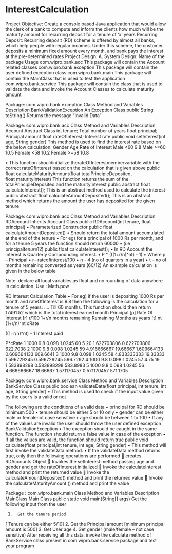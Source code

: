 # InterestCalculation
Project Objective: 
Create a console based Java application that would allow the clerk of a bank to compute and inform the clients how much will be the maturity amount for recurring deposit for a tenure of ‘x’ years
Recurring Deposit:
Recurring deposit (RD) scheme is offered by almost all banks, which help people with regular incomes. Under this scheme, the customer deposits a minimum fixed amount every month, and bank pays the interest at the pre-determined rates
Project Design:
A. System Design:
Name of the package	Usage
com.wipro.bank.acc	This package will contain the Account related classes
com.wipro.bank.exception	This package will contain the user defined exception class
com.wipro.bank.main	This package will contain the MainClass that is used to test the application
com.wipro.bank.service	This package will contain the class that is used to validate the data and invoke the Account Classes to calculate maturity amount
 
Package: com.wipro.bank.exception
Class	Method and Variables	Description
BankValidationException	 	An Exception Class
 	public String toString()	Returns the message “Invalid Data”

 
 
Package: com.wipro.bank.acc
Class	Method and Variables	Description
Account	 	Abstract Class
 	int tenure;	Total number of years
 	float principal;	Principal amount
 	float rateOfInterest;	Interest rate
 	public void setInterest(int age, String gender)	This method is used to find the interest rate based on the below calculation:
Gender	Age	Rate of Interest
Male	<60	9.8
Male	>=60	10.5
Female	<58	10.2
Female	>=58	10.8
 
•         This function shouldinitialize therateOfInterestmembervariable with the correct rateOfInterest based on the calculation that is given above
 	public float calculateMaturityAmount(float totalPrincipleDeposited,              
float maturityInterest)	This function returns the sum of the totalPrincipleDeposited and the maturityInterest
 	public abstract float calculateInterest();	This is an abstract method used to calculate the interest
 	public abstract float calculateAmountDeposited();	This is an abstract method which returns the amount the user has deposited for the given tenure
 
Package: com.wipro.bank.acc
Class	Method and Variables	Description
RDAccount	Inherits Account Class
public RDAccount(int tenure, float principal)	•         Parameterized Constructor
public float calculateAmountDeposited()	•         Should return the total amount accumulated at the end of the tenure
•         For eg) for a principal of 1000 Rs per month, and for a tenure 5 years the function should return 60000
•         (i.e principal*tenure*12)
public float calculateInterest();	•         In RD Account the interest is Quarterly Compounding interest.
•         P * (((1+r/n)^nt) - 1)
•         Where p – Principal
•            r– rateofinterest/100
•            n - 4 (no of quarters in a year)
•            t – no of months remaining converted as years (60/12)
An example calculation is given in the below table
 
Note: declare all local variables as float and no rounding of data anywhere in calculation.
Use : Math.pow

 
RD Interest Calculation Table
•         For eg) if the user is depositing 1000 Rs per month and rateOfInterest is 9.8 then the following is the calculation for a tenure of 5 years:
…. Till 60 months.
This function should then return 17491.52 which is the total interest earned
month	Principal [p]	Rate Of Interest [r]	r/100	1+r/n	months remaining	Remaining Months as years [t]	nt	 (1+r/n)^nt	cRate
 
((1+r/n)^nt) - 1	Interest paid
 
P*cRate
1	1000	9.8	0.098	1.0245	60	5	20	1.622703806	0.622703806	622.7038
2	1000	9.8	0.098	1.0245	59	4.916666667	19.66667	1.609664133	0.609664133	609.6641
3	1000	9.8	0.098	1.0245	58	4.833333333	19.33333	1.596729245	0.596729245	596.7292
4	1000	9.8	0.098	1.0245	57	4.75	19	1.583898298	0.583898298	583.8983
5	1000	9.8	0.098	1.0245	56	4.666666667	18.66667	1.571170457	0.571170457	571.1705
 	 	 	 	 	 	 	 	 	 	 
 
Package: com.wipro.bank.service
Class	Method and Variables	Description
BankService	 	Class
 	public boolean validateData(float principal, int tenure,                                       int age, String gender)	•         This method is used to check if the input value given by the user’s is a valid or not
 
The following are the conditions of a valid data
•         principal for RD should be minimum 500
•         tenure should be either 5 or 10 only
•         gender can be either male or femalenot case sensitive
•         age should be between 1 to 100
•         If any of the values are invalid the user should throw the user defined exception BankValidationException
•         The exception should be caught in the same function. The function should return a false value in case of the exception
•         If all the values are valid, the function should return true
 	public void calculate(float principal,int tenure, int age, String gender)	•          This method will first invoke the validateData method.
•         If the validateData method returns true, only then the following operations are performed
  creates RDAccounts Object
  Invokes the setInterest method passing age and gender and get the rateOfInterest initialized
  Invoke the calculateInterest method and print the returned value
  Invoke the calculateAmountDeposited() method and print the returned value
  Invoke the calculateMaturityAmount () method and print the value
 
Package : com.wipro.bank.main
Class	Method and Variables	Description
MainClass	 	Main Class
 	public static void main(String[] args)	Get the following input from the user
1.       Get the tenure period
[ Tenure can be either 5/10]
2.       Get the Principal amount
[minimum principal amount is 500]
3.       Get User age
4.       Get gender (male/female – not case sensitive)
After receiving all this data, invoke the calculate  method of BankService class present in com.wipro.bank.service package and test your program


  
